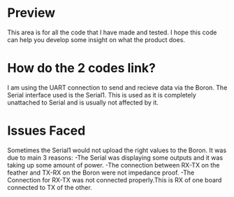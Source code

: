 # Preview
This area is for all the code that I have made and tested. I hope this code can help you develop some insight on what the product does.

# How do the 2 codes link?
I am using the UART connection to send and recieve data via the Boron. The Serial interface used is the Serial1. This is used as it is completely unattached to Serial and is usually not affected by it.



# Issues Faced
Sometimes the Serial1 would not upload the right values to the Boron. It was due to main 3 reasons:
-The Serial was displaying some outputs and it was taking up some amount of power.
-The connection between RX-TX on the feather and TX-RX on the Boron were not impedance proof.
-The Connection for RX-TX was not connected properly.This is RX of one board connected to TX of the other. 
